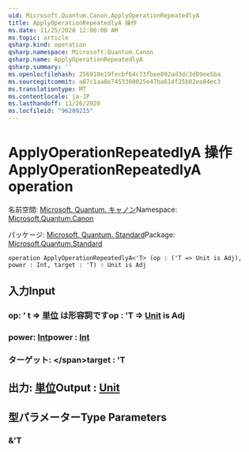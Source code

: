 ```yaml
---
uid: Microsoft.Quantum.Canon.ApplyOperationRepeatedlyA
title: ApplyOperationRepeatedlyA 操作
ms.date: 11/25/2020 12:00:00 AM
ms.topic: article
qsharp.kind: operation
qsharp.namespace: Microsoft.Quantum.Canon
qsharp.name: ApplyOperationRepeatedlyA
qsharp.summary: ''
ms.openlocfilehash: 256910e19fecbf64c73fbee892ad3dc3d09ee5ba
ms.sourcegitcommit: a87c1aa8e7453360025e47ba614f25b02ea84ec3
ms.translationtype: MT
ms.contentlocale: ja-JP
ms.lasthandoff: 11/26/2020
ms.locfileid: "96209215"
---
```

# <a name="applyoperationrepeatedlya-operation"></a><span data-ttu-id="a8d01-102">ApplyOperationRepeatedlyA 操作</span><span class="sxs-lookup"><span data-stu-id="a8d01-102">ApplyOperationRepeatedlyA operation</span></span>

<span data-ttu-id="a8d01-103">名前空間: [Microsoft. Quantum. キャノン](xref:Microsoft.Quantum.Canon)</span><span class="sxs-lookup"><span data-stu-id="a8d01-103">Namespace: [Microsoft.Quantum.Canon](xref:Microsoft.Quantum.Canon)</span></span>

<span data-ttu-id="a8d01-104">パッケージ: [Microsoft. Quantum. Standard](https://nuget.org/packages/Microsoft.Quantum.Standard)</span><span class="sxs-lookup"><span data-stu-id="a8d01-104">Package: [Microsoft.Quantum.Standard](https://nuget.org/packages/Microsoft.Quantum.Standard)</span></span>




```qsharp
operation ApplyOperationRepeatedlyA<'T> (op : ('T => Unit is Adj), power : Int, target : 'T) : Unit is Adj
```


## <a name="input"></a><span data-ttu-id="a8d01-105">入力</span><span class="sxs-lookup"><span data-stu-id="a8d01-105">Input</span></span>

### <a name="op--t--unit--is-adj"></a><span data-ttu-id="a8d01-106">op: ' t => [単位](xref:microsoft.quantum.lang-ref.unit)  は形容詞です</span><span class="sxs-lookup"><span data-stu-id="a8d01-106">op : 'T => [Unit](xref:microsoft.quantum.lang-ref.unit)  is Adj</span></span>




### <a name="power--int"></a><span data-ttu-id="a8d01-107">power: [Int](xref:microsoft.quantum.lang-ref.int)</span><span class="sxs-lookup"><span data-stu-id="a8d01-107">power : [Int](xref:microsoft.quantum.lang-ref.int)</span></span>




### <a name="target--t"></a><span data-ttu-id="a8d01-108">ターゲット: \</span><span class="sxs-lookup"><span data-stu-id="a8d01-108">target : 'T</span></span>





## <a name="output--unit"></a><span data-ttu-id="a8d01-109">出力: [単位](xref:microsoft.quantum.lang-ref.unit)</span><span class="sxs-lookup"><span data-stu-id="a8d01-109">Output : [Unit](xref:microsoft.quantum.lang-ref.unit)</span></span>



## <a name="type-parameters"></a><span data-ttu-id="a8d01-110">型パラメーター</span><span class="sxs-lookup"><span data-stu-id="a8d01-110">Type Parameters</span></span>

### <a name="t"></a><span data-ttu-id="a8d01-111">&</span><span class="sxs-lookup"><span data-stu-id="a8d01-111">'T</span></span>

